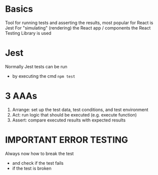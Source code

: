 # Basics

Tool for running tests and asserting the results, most popular for React is Jest
For "simulating" (rendering) the React app / components the React Testing Library is used

# Jest

Normally Jest tests can be run

- by executing the cmd `npm test`

# 3 AAAs

1. Arrange: set up the test data, test conditions, and test environment
2. Act: run logic that should be executed (e.g. execute function)
3. Assert: compare executed results with expected results

# IMPORTANT ERROR TESTING

Always now how to break the test

- and check if the test fails
- if the test is broken
